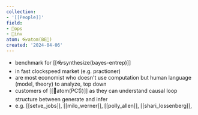 ```yaml
---
collection:
- '[[People]]'
field:
- 🐙ops
- 🐢inv
atom: 👓atom(BE🔄)
created: '2024-04-06'
---
```


- benchmark for [[👓synthesize(bayes-entrep)]]
- in fast clockspeed market (e.g. practioner)
- are most economist who doesn't use computation but human language (model, theory) to analyze, top down
- customers of  [[🧭atom(PC🔃)]] as they can understand causal loop structure between generate and infer
- e.g. [[setve_jobs]], [[milo_werner]], [[polly_allen]], [[shari_lossenberg]], 